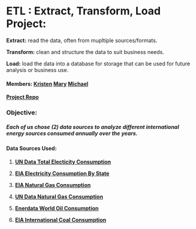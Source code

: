 # ETL : Extract, Transform, Load Project:
__Extract:__ read the data, often from mupltiple sources/formats.

__Transform:__ clean and structure the data to suit business needs.

__Load:__ load the data into a database for storage that can be used for future analysis or business use.


#### Members:  __[Kristen](https://github.com/KCDataVis)__ __[Mary](https://github.com/marygong75)__ __[Michael](https://github.com/mkung8889)__

__[Project Repo](https://github.com/mkung8889/etl_project)__


###  Objective: 
##### Each of us chose (2) data sources to analyze different international energy sources consumed annually over the years.

#### Data Sources Used: 
1) __[UN Data Total Electicity Consumption](*link*)__ 

2) __[EIA Electricity Consumption By State](*link*)__ 

3) __[EIA Natural Gas Consumption](*link*)__

4) __[UN Data Natural Gas Consumption](*link*)__

5) __[Enerdata World Oil Consumption](https://yearbook.enerdata.net/oil-products/world-oil-domestic-consumption-statistics.html)__

6) __[EIA International Coal Consumption](https://www.eia.gov/beta/international/data/browser/#/?pa=0000000000000000000000000000000000000000000000000000000000g&c=ruvvvvvfvtvnvv1vrvvvvfvvvvvvfvvvou20evvvvvvvvvvvvuvs&ct=0&vs=INTL.4411-2-AFG-QBTU.A&vo=0&v=H&start=1990&end=2016)__

